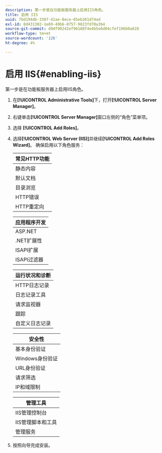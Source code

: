 ```yaml
---
description: 第一步是在功能板服务器上启用IIS角色。
title: 启用 IIS
uuid: fbd194db-3307-41ae-8ece-05eb261d74ad
exl-id: 0d431302-1e69-49b6-8757-9823fd70a3b4
source-git-commit: d9df90242ef96188f4e4b5e6d04cfef196b0a628
workflow-type: tm+mt
source-wordcount: '126'
ht-degree: 4%

---
```


# 启用 IIS{#enabling-iis}

第一步是在功能板服务器上启用IIS角色。

1. 在&#x200B;**[!UICONTROL Administrative Tools]**&#x200B;下，打开&#x200B;**[!UICONTROL Server Manager]**。
1. 右键单击&#x200B;**[!UICONTROL Server Manager]**&#x200B;窗口左侧的“角色”菜单项。
1. 选择 **[!UICONTROL Add Roles]**。
1. 选择&#x200B;**[!UICONTROL Web Server (IIS)]**&#x200B;并继续&#x200B;**[!UICONTROL Add Roles Wizard]**。 确保启用以下角色服务：

   | 常见HTTP功能 |
   |---|
   | 静态内容 |
   | 默认文档 |
   | 目录浏览 |
   | HTTP错误 |
   | HTTP重定向 |

   | 应用程序开发 |
   |---|
   | ASP.NET |
   | .NET扩展性 |
   | ISAPI扩展 |
   | ISAPI过滤器 |

   | 运行状况和诊断 |
   |---|
   | HTTP日志记录 |
   | 日志记录工具 |
   | 请求监视器 |
   | 跟踪 |
   | 自定义日志记录 |

   | 安全性 |
   |---|
   | 基本身份验证 |
   | Windows身份验证 |
   | URL身份验证 |
   | 请求筛选 |
   | IP和域限制 |

   | 管理工具 |
   |---|
   | IIS管理控制台 |
   | IIS管理脚本和工具 |
   | 管理服务 |

1. 按照向导完成安装。

